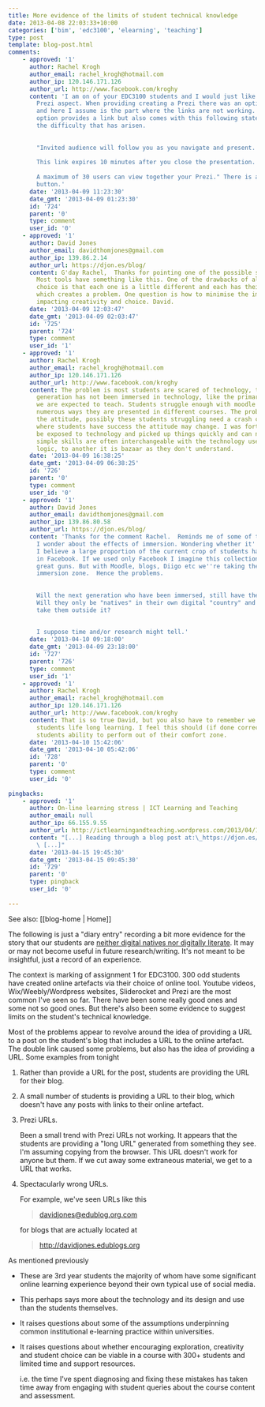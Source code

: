 ```yaml
---
title: More evidence of the limits of student technical knowledge
date: 2013-04-08 22:03:33+10:00
categories: ['bim', 'edc3100', 'elearning', 'teaching']
type: post
template: blog-post.html
comments:
    - approved: '1'
      author: Rachel Krogh
      author_email: rachel_krogh@hotmail.com
      author_ip: 120.146.171.126
      author_url: http://www.facebook.com/kroghy
      content: 'I am on of your EDC3100 students and I would just like to comment on the
        Prezi aspect. When providing creating a Prezi there was an option to present online
        and here I assume is the part where the links are not working. This presentation
        option provides a link but also comes with this following statement which explains
        the difficulty that has arisen.
    
    
        "Invited audience will follow you as you navigate and present.
    
        This link expires 10 minutes after you close the presentation.
    
        A maximum of 30 users can view together your Prezi." There is also a start presentation
        button.'
      date: '2013-04-09 11:23:30'
      date_gmt: '2013-04-09 01:23:30'
      id: '724'
      parent: '0'
      type: comment
      user_id: '0'
    - approved: '1'
      author: David Jones
      author_email: davidthomjones@gmail.com
      author_ip: 139.86.2.14
      author_url: https://djon.es/blog/
      content: G'day Rachel,  Thanks for pointing one of the possible sources of the problem.
        Most tools have something like this. One of the drawbacks of allowing student
        choice is that each one is a little different and each has their own little wrinkle
        which creates a problem. One question is how to minimise the impact of this without
        impacting creativity and choice. David.
      date: '2013-04-09 12:03:47'
      date_gmt: '2013-04-09 02:03:47'
      id: '725'
      parent: '724'
      type: comment
      user_id: '1'
    - approved: '1'
      author: Rachel Krogh
      author_email: rachel_krogh@hotmail.com
      author_ip: 120.146.171.126
      author_url: http://www.facebook.com/kroghy
      content: The problem is most students are scared of technology, the current university
        generation has not been immersed in technology, like the primary school children
        we are expected to teach. Students struggle enough with moodle studydesk and the
        numerous ways they are presented in different courses. The problem is partially
        the attitude, possibly these students struggling need a crash course in computing
        where students have success the attitude may change. I was fortunate enough to
        be exposed to technology and picked up things quickly and can now see how the
        simple skills are often interchangeable with the technology used. To me it is
        logic, to another it is bazaar as they don't understand.
      date: '2013-04-09 16:38:25'
      date_gmt: '2013-04-09 06:38:25'
      id: '726'
      parent: '0'
      type: comment
      user_id: '0'
    - approved: '1'
      author: David Jones
      author_email: davidthomjones@gmail.com
      author_ip: 139.86.80.58
      author_url: https://djon.es/blog/
      content: 'Thanks for the comment Rachel.  Reminds me of some of the issues. But
        I wonder about the effects of immersion. Wondering whether it''s enough? For example,
        I believe a large proportion of the current crop of students have been immersed
        in Facebook. If we used only Facebook I imagine this collection of students going
        great guns. But with Moodle, blogs, Diigo etc we''re taking them out of their
        immersion zone.  Hence the problems.
    
    
        Will the next generation who have been immersed, still have the same problem?
        Will they only be "natives" in their own digital "country" and struggle if we
        take them outside it?
    
    
        I suppose time and/or research might tell.'
      date: '2013-04-10 09:18:00'
      date_gmt: '2013-04-09 23:18:00'
      id: '727'
      parent: '726'
      type: comment
      user_id: '1'
    - approved: '1'
      author: Rachel Krogh
      author_email: rachel_krogh@hotmail.com
      author_ip: 120.146.171.126
      author_url: http://www.facebook.com/kroghy
      content: That is so true David, but you also have to remember we are aiming at teaching
        students life long learning. I feel this should (if done correctly) will impact
        students ability to perform out of their comfort zone.
      date: '2013-04-10 15:42:06'
      date_gmt: '2013-04-10 05:42:06'
      id: '728'
      parent: '0'
      type: comment
      user_id: '0'
    
pingbacks:
    - approved: '1'
      author: On-line learning stress | ICT Learning and Teaching
      author_email: null
      author_ip: 66.155.9.55
      author_url: http://ictlearningandteaching.wordpress.com/2013/04/15/on-line-learning-stress/
      content: "[...] Reading through a blog post at:\_https://djon.es/blog/2013/04/08/more-evidence-of-the-limits-of-student-technical-knowled...\
        \ [...]"
      date: '2013-04-15 19:45:30'
      date_gmt: '2013-04-15 09:45:30'
      id: '729'
      parent: '0'
      type: pingback
      user_id: '0'
    
---
```


See also: [[blog-home | Home]]

The following is just a "diary entry" recording a bit more evidence for the story that our students are [neither digital natives nor digitally literate](/blog2/2013/03/13/many-of-our-students-are-neither-digital-natives-nor-digitally-literate/). It may or may not become useful in future research/writing. It's not meant to be insightful, just a record of an experience.

The context is marking of assignment 1 for EDC3100. 300 odd students have created online artefacts via their choice of online tool. Youtube videos, Wix/Weebly/Wordpress websites, Sliderocket and Prezi are the most common I've seen so far. There have been some really good ones and some not so good ones. But there's also been some evidence to suggest limits on the student's technical knowledge.

Most of the problems appear to revolve around the idea of providing a URL to a post on the student's blog that includes a URL to the online artefact. The double link caused some problems, but also has the idea of providing a URL. Some examples from tonight

1. Rather than provide a URL for the post, students are providing the URL for their blog.
2. A small number of students is providing a URL to their blog, which doesn't have any posts with links to their online artefact.
3. Prezi URLs.
    
    Been a small trend with Prezi URLs not working. It appears that the students are providing a "long URL" generated from something they see. I'm assuming copying from the browser. This URL doesn't work for anyone but them. If we cut away some extraneous material, we get to a URL that works.
    
4. Spectacularly wrong URLs.
    
    For example, we've seen URLs like this
    
    > davidjones@edublog.org.com
    
    for blogs that are actually located at
    
    > http://davidjones.edublogs.org
    

As mentioned previously

- These are 3rd year students the majority of whom have some significant online learning experience beyond their own typical use of social media.
- This perhaps says more about the technology and its design and use than the students themselves.
- It raises questions about some of the assumptions underpinning common institutional e-learning practice within universities.
- It raises questions about whether encouraging exploration, creativity and student choice can be viable in a course with 300+ students and limited time and support resources.
    
    i.e. the time I've spent diagnosing and fixing these mistakes has taken time away from engaging with student queries about the course content and assessment.